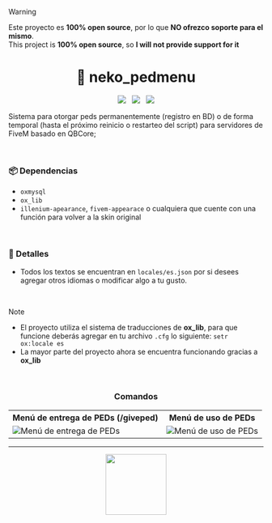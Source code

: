 > [!WARNING]  
> Este proyecto es **100% open source**, por lo que **NO ofrezco soporte para el mismo**. <br>
> This project is **100% open source**, so **I will not provide support for it**

<h1 align="center">👙 neko_pedmenu</h1>

<p align="center">
  <img src="https://img.shields.io/github/repo-size/imkuroneko/neko_pedmenu?style=flat"/> &nbsp;
  <img src="https://img.shields.io/github/languages/top/imkuroneko/neko_pedmenu?style=flat"/> &nbsp;
  <img src="https://img.shields.io/github/last-commit/imkuroneko/neko_pedmenu?color=pink&style=flat"/>
</p>

Sistema para otorgar peds permanentemente (registro en BD) o de forma temporal (hasta el próximo reinicio o restarteo del script) para servidores de FiveM basado en QBCore;


<br>

### 📦 Dependencias
- `oxmysql`
- `ox_lib`
- `illenium-apearance`, `fivem-appearace` o cualquiera que cuente con una función para volver a la skin original

<br>

### 🦄 Detalles
- Todos los textos se encuentran en `locales/es.json` por si desees agregar otros idiomas o modificar algo a tu gusto.

<br>

> [!NOTE]
> - El proyecto utiliza el sistema de traducciones de **ox_lib**, para que funcione deberás agregar en tu archivo `.cfg` lo siguiente: `setr ox:locale es`
> - La mayor parte del proyecto ahora se encuentra funcionando gracias a **ox_lib**

<br>

<h3 align="center">Comandos</h3>
<table>
    <tr> <th> Menú de entrega de PEDs (/giveped) </th> <th> Menú de uso de PEDs </th> </tr>
    <tr>
        <td> <img src="https://github.com/imkuroneko/neko_pedmenu/assets/20273059/5500956e-ca83-4cc0-a446-328941d170ee" alt="Menú de entrega de PEDs"/> </td>
        <td> <img src="https://github.com/imkuroneko/neko_pedmenu/assets/20273059/853518e9-27ea-4a39-830d-7f809e5ce183" alt="Menú de uso de PEDs"/> </td>
    </tr>
</table>

-----

<p align="center">
  <a href="https://kuroneko.im" target="_blank">
    <img src="https://kuroneko.im/web/assets/images/profile.png" width="120">
  </a>
</p>
